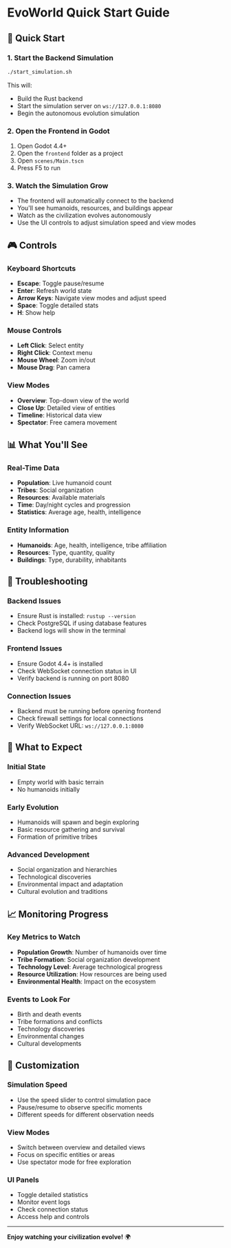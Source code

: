 # EvoWorld Quick Start Guide

## 🚀 Quick Start

### 1. Start the Backend Simulation
```bash
./start_simulation.sh
```

This will:
- Build the Rust backend
- Start the simulation server on `ws://127.0.0.1:8080`
- Begin the autonomous evolution simulation

### 2. Open the Frontend in Godot
1. Open Godot 4.4+
2. Open the `frontend` folder as a project
3. Open `scenes/Main.tscn`
4. Press F5 to run

### 3. Watch the Simulation Grow
- The frontend will automatically connect to the backend
- You'll see humanoids, resources, and buildings appear
- Watch as the civilization evolves autonomously
- Use the UI controls to adjust simulation speed and view modes

## 🎮 Controls

### Keyboard Shortcuts
- **Escape**: Toggle pause/resume
- **Enter**: Refresh world state
- **Arrow Keys**: Navigate view modes and adjust speed
- **Space**: Toggle detailed stats
- **H**: Show help

### Mouse Controls
- **Left Click**: Select entity
- **Right Click**: Context menu
- **Mouse Wheel**: Zoom in/out
- **Mouse Drag**: Pan camera

### View Modes
- **Overview**: Top-down view of the world
- **Close Up**: Detailed view of entities
- **Timeline**: Historical data view
- **Spectator**: Free camera movement

## 📊 What You'll See

### Real-Time Data
- **Population**: Live humanoid count
- **Tribes**: Social organization
- **Resources**: Available materials
- **Time**: Day/night cycles and progression
- **Statistics**: Average age, health, intelligence

### Entity Information
- **Humanoids**: Age, health, intelligence, tribe affiliation
- **Resources**: Type, quantity, quality
- **Buildings**: Type, durability, inhabitants

## 🔧 Troubleshooting

### Backend Issues
- Ensure Rust is installed: `rustup --version`
- Check PostgreSQL if using database features
- Backend logs will show in the terminal

### Frontend Issues
- Ensure Godot 4.4+ is installed
- Check WebSocket connection status in UI
- Verify backend is running on port 8080

### Connection Issues
- Backend must be running before opening frontend
- Check firewall settings for local connections
- Verify WebSocket URL: `ws://127.0.0.1:8080`

## 🎯 What to Expect

### Initial State
- Empty world with basic terrain
- No humanoids initially

### Early Evolution
- Humanoids will spawn and begin exploring
- Basic resource gathering and survival
- Formation of primitive tribes

### Advanced Development
- Social organization and hierarchies
- Technological discoveries
- Environmental impact and adaptation
- Cultural evolution and traditions

## 📈 Monitoring Progress

### Key Metrics to Watch
- **Population Growth**: Number of humanoids over time
- **Tribe Formation**: Social organization development
- **Technology Level**: Average technological progress
- **Resource Utilization**: How resources are being used
- **Environmental Health**: Impact on the ecosystem

### Events to Look For
- Birth and death events
- Tribe formations and conflicts
- Technology discoveries
- Environmental changes
- Cultural developments

## 🎨 Customization

### Simulation Speed
- Use the speed slider to control simulation pace
- Pause/resume to observe specific moments
- Different speeds for different observation needs

### View Modes
- Switch between overview and detailed views
- Focus on specific entities or areas
- Use spectator mode for free exploration

### UI Panels
- Toggle detailed statistics
- Monitor event logs
- Check connection status
- Access help and controls

---

**Enjoy watching your civilization evolve!** 🌍 